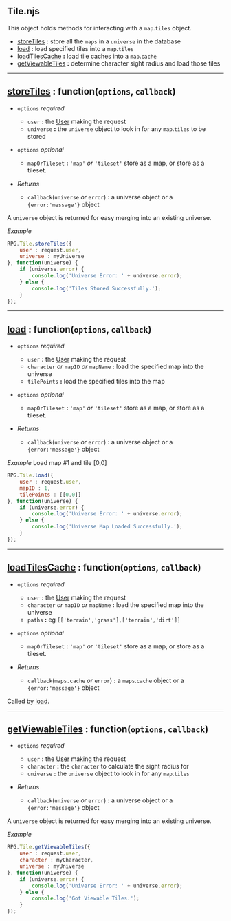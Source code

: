 Tile.njs
---

This object holds methods for interacting with a `map`.`tiles` object.

* [storeTiles](#storeTiles) **:** store all the `maps` in a `universe` in the database
* [load](#load) **:** load specified tiles into a `map`.`tiles`
* [loadTilesCache](#loadTilesCache) **:** load tile caches into a `map`.`cache`
* [getViewableTiles](#getViewableTiles) **:** determine character sight radius and load those tiles


---

<a name="storeTiles"></a>

## [storeTiles](#storeTiles) : function(`options`, `callback`)

* `options` *required*
    * `user` **:** the [User](#) making the request
    * `universe` **:** the `universe` object to look in for any `map`.`tiles` to be stored

* `options` *optional*
    * `mapOrTileset` **:** `'map'` *or* `'tileset'` store as a map, or store as a tileset.

* *Returns*
    * `callback`(`universe` *or* `error`) **:** a universe object or a `{error:'message'}` object

A `universe` object is returned for easy merging into an existing universe.

*Example*

```javascript
RPG.Tile.storeTiles({
    user : request.user,
    universe : myUniverse
}, function(universe) {
    if (universe.error) {
        console.log('Universe Error: ' + universe.error);
    } else {
        console.log('Tiles Stored Successfully.');
    }
});
```


---

<a name="load"></a>

## [load](#load) : function(`options`, `callback`)

* `options` *required*
    * `user` **:** the [User](#) making the request
    * `character` *or* `mapID` *or* `mapName` **:** load the specified map into the universe
    * `tilePoints` **:** load the specified tiles into the map

* `options` *optional*
    * `mapOrTileset` **:** `'map'` *or* `'tileset'` store as a map, or store as a tileset.


* *Returns*
    * `callback`(`universe` *or* `error`) **:** a universe object or a `{error:'message'}` object

*Example* Load map #1 and tile [0,0]

```javascript
RPG.Tile.load({
    user : request.user,
    mapID : 1,
    tilePoints : [[0,0]]
}, function(universe) {
    if (universe.error) {
        console.log('Universe Error: ' + universe.error);
    } else {
        console.log('Universe Map Loaded Successfully.');
    }
});
```


---

<a name="load"></a>

## [loadTilesCache](#loadTilesCache) : function(`options`, `callback`)

* `options` *required*
    * `user` **:** the [User](#) making the request
    * `character` *or* `mapID` *or* `mapName` **:** load the specified map into the universe
    * `paths` **:** eg `[['terrain','grass'],['terrain','dirt']]`

* `options` *optional*
    * `mapOrTileset` **:** `'map'` *or* `'tileset'` store as a map, or store as a tileset.


* *Returns*
    * `callback`(`maps.cache` *or* `error`) **:** a `maps`.`cache` object or a `{error:'message'}` object

Called by [load](#load).



---

<a name="getViewableTiles"></a>

## [getViewableTiles](#getViewableTiles) : function(`options`, `callback`)

* `options` *required*
    * `user` **:** the [User](#) making the request
    * `character` **:** the `character` to calculate the sight radius for
    * `universe` **:** the `universe` object to look in for any `map`.`tiles`

* *Returns*
    * `callback`(`universe` *or* `error`) **:** a universe object or a `{error:'message'}` object

A `universe` object is returned for easy merging into an existing universe.

*Example*

```javascript
RPG.Tile.getViewableTiles({
    user : request.user,
    character : myCharacter,
    universe : myUniverse
}, function(universe) {
    if (universe.error) {
        console.log('Universe Error: ' + universe.error);
    } else {
        console.log('Got Viewable Tiles.');
    }
});
```